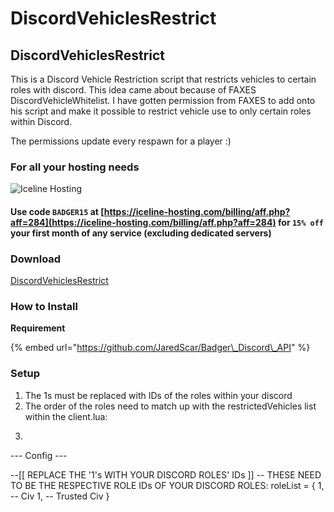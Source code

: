 # DiscordVehiclesRestrict

## DiscordVehiclesRestrict

This is a Discord Vehicle Restriction script that restricts vehicles to certain roles with discord. This idea came about because of FAXES DiscordVehicleWhitelist. I have gotten permission from FAXES to add onto his script and make it possible to restrict vehicle use to only certain roles within Discord.

The permissions update every respawn for a player :\)

### For all your hosting needs

![Iceline Hosting](https://i.gyazo.com/24c65c27acc53ce0656cda7e7ed29230.gif)

#### Use code `BADGER15` at [https://iceline-hosting.com/billing/aff.php?aff=284](https://iceline-hosting.com/billing/aff.php?aff=284) for `15% off` your first month of any service \(excluding dedicated servers\)

### Download

[DiscordVehiclesRestrict](https://github.com/TheWolfBadger/DiscordVehicleWhitelist)

### How to Install

**Requirement**

{% embed url="https://github.com/JaredScar/Badger\_Discord\_API" %}

### Setup

1. The 1s must be replaced with IDs of the roles within your discord
2. The order of the roles need to match up with the restrictedVehicles list within the client.lua:
3.   ```text
   --- Config ---

   --[[
       REPLACE THE '1's WITH YOUR DISCORD ROLES' IDs
   ]]
   -- THESE NEED TO BE THE RESPECTIVE ROLE IDs OF YOUR DISCORD ROLES:
   roleList = {
   1, -- Civ
   1, -- Trusted Civ
   }
   ```


